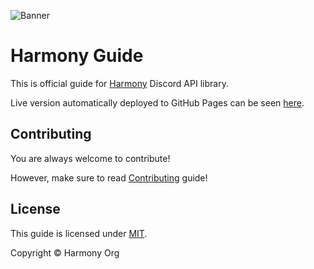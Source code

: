 ![Banner](https://camo.githubusercontent.com/7d1d4666f64be79ec842ddcfcaf0848c758e16da2c2e30083e5a6c61475ec994/68747470733a2f2f63646e2e646973636f72646170702e636f6d2f6174746163686d656e74732f3738333331393033333733303536343039382f3738333339393031323534373033353137362f4861726d6f6e7942616e6e65722e706e67)

# Harmony Guide

This is official guide for [Harmony](https://github.com/harmony-org/harmony) Discord API library.

Live version automatically deployed to GitHub Pages can be seen [here](https://harmony-org.github.com).

## Contributing

You are always welcome to contribute!

However, make sure to read [Contributing](CONTRIBUTING.md) guide!

## License

This guide is licensed under [MIT](LICENSE).

Copyright ©️ Harmony Org